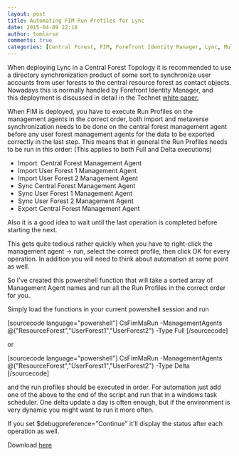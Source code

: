 ```yaml
---
layout: post
title: Automating FIM Run Profiles for Lync
date: 2015-04-09 22:18
author: tomlarse
comments: true
categories: [Central Forest, FIM, Forefront Identity Manager, Lync, Multiple Forests, Unified Communications]
---
```

When deploying Lync in a Central Forest Topology it is recommended to use a directory synchronization product of some sort to synchronize user accounts from user forests to the central resource forest as contact objects. Nowadays this is normally handled by Forefront Identity Manager, and this deployment is discussed in detail in the Technet <a href="https://technet.microsoft.com/en-us/library/gg670889(v=ocs.14).aspx" target="_blank">white paper.
</a>

When FIM is deployed, you have to execute Run Profiles on the management agents in the correct order, both import and metaverse synchronization needs to be done on the central forest management agent before any user forest management agents for the data to be exported correctly in the last step. This means that in general the Run Profiles needs to be run in this order: (This applies to both Full and Delta executions)
<ul>
	<li>Import  Central Forest Management Agent</li>
	<li>Import User Forest 1 Management Agent</li>
	<li>Import User Forest 2 Management Agent</li>
	<li>Sync Central Forest Management Agent</li>
	<li>Sync User Forest 1 Management Agent</li>
	<li>Sync User Forest 2 Management Agent</li>
	<li>Export Central Forest Management Agent</li>
</ul>
Also it is a good idea to wait until the last operation is completed before starting the next.

This gets quite tedious rather quickly when you have to right-click the management agent -&gt; run, select the correct profile, then click OK for every operation. In addition you will need to think about automation at some point as well.

So I've created this powershell function that will take a sorted array of Management Agent names and run all the Run Profiles in the correct order for you.

Simply load the functions in your current powershell session and run

[sourcecode language="powershell"]
CsFimMaRun -ManagementAgents @(&quot;ResourceForest&quot;,&quot;UserForest1&quot;,&quot;UserForest2&quot;) -Type Full
[/sourcecode]

or

[sourcecode language="powershell"]
CsFimMaRun -ManagementAgents @(&quot;ResourceForest&quot;,&quot;UserForest1&quot;,&quot;UserForest2&quot;) -Type Delta
[/sourcecode]

and the run profiles should be executed in order. For automation just add one of the above to the end of the script and run that in a windows task scheduler. One delta update a day is often enough, but if the environment is very dynamic you might want to run it more often.

If you set $debugpreference="Continue" it'll display the status after each operation as well.

Download <a href="https://github.com/tomlarse/CsFimRunProfileExecution/releases/latest">here</a>
